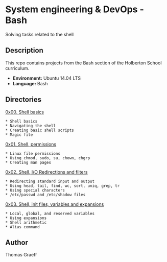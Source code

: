# System engineering & DevOps - Bash

Solving tasks related to the shell

## Description

This repo contains projects from the Bash section of the Holberton School curriculum. 

* __Environment:__ Ubuntu 14.04 LTS
* __Language:__ Bash

## Directories

[0x00. Shell basics](./0x00-shell_basics)

	* Shell basics
	* Navigating the shell
	* Creating basic shell scripts
	* Magic file

[0x01. Shell, permissions](./0x01-shell_permissions)

	* Linux file permissions
	* Using chmod, sudo, su, chown, chgrp
	* Creating man pages

[0x02. Shell, I/O Redirections and filters](./0x02-shell_redirections)

	* Redirecting standard input and output
	* Using head, tail, find, wc, sort, uniq, grep, tr
	* Using special characters
	* /etc/passwd and /etc/shadow files

[0x03. Shell, init files, variables and expansions](./0x03-shell_variables_expansions)

	* Local, global, and reserved variables
	* Using expansions
	* Shell arithmetic
	* Alias command

## Author

Thomas Graeff
